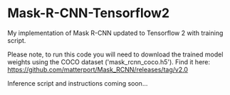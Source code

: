 # Mask-R-CNN-Tensorflow2
My implementation of Mask R-CNN updated to Tensorflow 2 with training script.

Please note, to run this code you will need to download the trained model weights using the COCO dataset ('mask_rcnn_coco.h5'). 
Find it here: https://github.com/matterport/Mask_RCNN/releases/tag/v2.0

Inference script and instructions coming soon...
